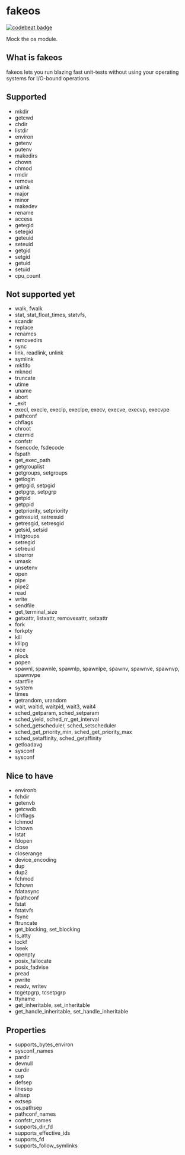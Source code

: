 # fakeos
[![codebeat badge](https://codebeat.co/badges/d247bedf-d202-48ea-8aae-feeb3d4deb1f)](https://codebeat.co/projects/github-com-rinslow-fakeos-master)

Mock the os module. 
## What is fakeos
fakeos lets you run blazing fast unit-tests without using your operating systems for I/O-bound operations.

## Supported
* mkdir
* getcwd
* chdir
* listdir
* environ
* getenv
* putenv
* makedirs
* chown
* chmod
* rmdir
* remove
* unlink
* major
* minor
* makedev
* rename
* access
* getegid
* setegid
* geteuid
* seteuid
* getgid
* setgid
* getuid
* setuid
* cpu_count

## Not supported yet
* walk, fwalk
* stat, stat_float_times, statvfs, 
* scandir
* replace
* renames
* removedirs
* sync
* link, readlink, unlink
* symlink
* mkfifo
* mknod
* truncate
* utime
* uname
* abort
* _exit
* execl, execle, execlp, execlpe, execv, execve, execvp, execvpe
* pathconf
* chflags
* chroot
* ctermid
* confstr
* fsencode, fsdecode
* fspath
* get_exec_path
* getgrouplist
* getgroups, setgroups
* getlogin
* getpgid, setpgid
* getpgrp, setpgrp
* getpid
* getppid
* getpriority, setpriority
* getresuid, setresuid
* getresgid, setresgid
* getsid, setsid
* initgroups
* setregid
* setreuid
* strerror
* umask
* unsetenv
* open
* pipe
* pipe2
* read
* write
* sendfile 
* get_terminal_size
* getxattr, listxattr, removexattr, setxattr
* fork
* forkpty
* kill
* killpg
* nice
* plock
* popen
* spawnl, spawnle, spawnlp, spawnlpe, spawnv, spawnve, spawnvp, spawnvpe
* startfile
* system
* times
* getrandom, urandom
* wait, waitid, waitpid, wait3, wait4
* sched_getparam, sched_setparam
* sched_yield, sched_rr_get_interval
* sched_getscheduler, sched_setscheduler
* sched_get_priority_min, sched_get_priority_max
* sched_setaffinity, sched_getaffinity
* getloadavg
* sysconf
* sysconf

## Nice to have 
* environb
* fchdir
* getenvb
* getcwdb
* lchflags
* lchmod
* lchown
* lstat
* fdopen
* close
* closerange
* device_encoding
* dup
* dup2
* fchmod
* fchown
* fdatasync
* fpathconf
* fstat
* fstatvfs
* fsync
* ftruncate
* get_blocking, set_blocking
* is_atty
* lockf
* lseek
* openpty
* posix_fallocate
* posix_fadvise
* pread
* pwrite
* readv, writev
* tcgetpgrp, tcsetpgrp
* ttyname
* get_inheritable, set_inheritable
* get_handle_inheritable, set_handle_inheritable

## Properties
* supports_bytes_environ
* sysconf_names
* pardir
* devnull
* curdir
* sep
* defsep
* linesep
* altsep
* extsep
* os.pathsep
* pathconf_names
* confstr_names
* supports_dir_fd
* supports_effective_ids
* supports_fd
* supports_follow_symlinks
